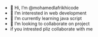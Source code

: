 - 👋 Hi, I’m @mohamedlafrikhicode
- 👀 I’m interested in web development 
- 🌱 I’m currently learning java script 
- 💞️ I’m looking to collaborate on project 
- if you intrested pliz collaborate with me 

<!---
mohamedlafrikhicode/mohamedlafrikhicode is a ✨ special ✨ repository because its `README.md` (this file) appears on your GitHub profile.
You can click the Preview link to take a look at your changes.
--->
